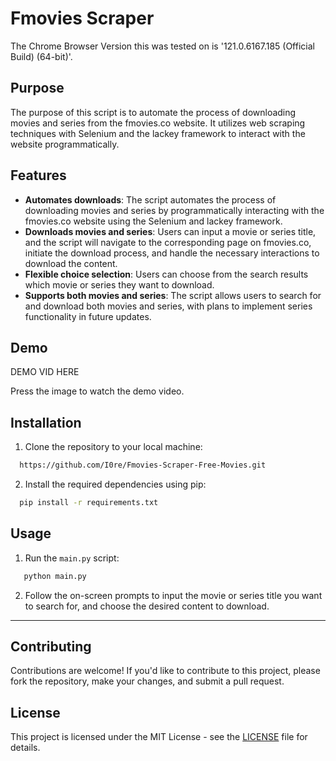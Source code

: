 # Fmovies Scraper

The Chrome Browser Version this was tested on is '121.0.6167.185 (Official Build) (64-bit)'.

## Purpose

The purpose of this script is to automate the process of downloading movies and series from the fmovies.co website. It utilizes web scraping techniques with Selenium and the lackey framework to interact with the website programmatically.

## Features

- **Automates downloads**: The script automates the process of downloading movies and series by programmatically interacting with the fmovies.co website using the Selenium and lackey framework.
- **Downloads movies and series**: Users can input a movie or series title, and the script will navigate to the corresponding page on fmovies.co, initiate the download process, and handle the necessary interactions to download the content.
- **Flexible choice selection**: Users can choose from the search results which movie or series they want to download.
- **Supports both movies and series**: The script allows users to search for and download both movies and series, with plans to implement series functionality in future updates.

## Demo

DEMO VID HERE

Press the image to watch the demo video.

## Installation

1. Clone the repository to your local machine:

 ```bash
   https://github.com/I0re/Fmovies-Scraper-Free-Movies.git
 ```

2. Install the required dependencies using pip:

 ```bash
   pip install -r requirements.txt
 ```

## Usage

1. Run the `main.py` script:

```bash
   python main.py
 ```

2. Follow the on-screen prompts to input the movie or series title you want to search for, and choose the desired content to download.

****
## Contributing

Contributions are welcome! If you'd like to contribute to this project, please fork the repository, make your changes, and submit a pull request.

## License

This project is licensed under the MIT License - see the [LICENSE](LICENSE) file for details.
